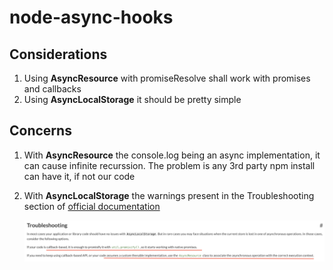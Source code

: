 # node-async-hooks


## Considerations

1. Using **AsyncResource** with promiseResolve shall work with promises and callbacks
2. Using **AsyncLocalStorage** it should be pretty simple


## Concerns
1. With **AsyncResource** the console.log being an async implementation, it can cause infinite recurssion. The problem is any 3rd party npm install can have it, if not our code
2. With **AsyncLocalStorage** the warnings present in the Troubleshooting section of [official documentation](https://nodejs.org/docs/latest-v12.x/api/async_hooks.html#async_hooks_troubleshooting)

    ![Warning On Node JS doc](assets/images/Warning_ALS.png)
